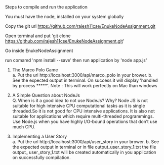 # #######

Steps to compile and run the application

You must have the node, installed on your system globally

Copy the git url https://github.com/rajesh11cse/EnukeNodeAssignment.git

Open terminal and put 'git clone https://github.com/rajesh11cse/EnukeNodeAssignment.git'

Go inside EnukeNodeAssignment

run comamd 'npm install --save' then run application by 'node app.js'


1. The Marco Polo Game  
    a. Put the url http://localhost:3000/api/marco_polo in your brower.
    b. See the expected output in terminal. On success it will display 'handled by process *****'. Note : This will work perfectly on Mac than windows


2. A Simple Question about NodeJs  
    Q. When is it a good idea to not use NodeJs? Why?
       Node JS is not suitable for high intensive CPU computational tasks as it is single threaded.So it is not good for CPU intensive applications. It is also not suitable for applications which require multi-threaded programmings.
       Use Node.js when you have highly I/O-bound operations that don’t use much CPU.


3. Implementing a User Story  
    a. Put the url http://localhost:3000/api/user_story in your brower.
    b. See the expected output in terminal or in file output_user_story_1.txt the file output_   user_story_1.txt will be created automatically in you application on successfully 
       compilation.

